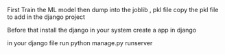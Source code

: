 First Train the ML model
then dump into the joblib , pkl file
copy the pkl file to add in the django project

Before that install the django in your system
create a app in django

in your django file 
run python manage.py runserver
